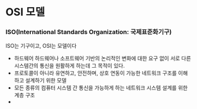 # OSI 모델

### ISO(International Standards Organization: 국제표준화기구)

ISO는 기구이고, OSI는 모델이다

- 하드웨어 하드웨어나 소프트웨어 기반의 논리적인 변화에 대한 요구 없이 서로 다른 시스템간의 통신을 원활하게 하는데 그 목적이 있다. 
- 프로토콜이 아니라 유연하고, 안전하며, 상호 연동이 가능한 네트워크 구조를 이해하고 설계하기 위한 모델
- 모든 종류의 컴퓨터 시스템 간 통신을 가능하게 하는 네트워크 시스템 설계를 위한 계층 구조
- 
<!--stackedit_data:
eyJoaXN0b3J5IjpbLTUwMDU1MzA5NCwtNzQwMzEwNzgwLDIwNj
AwNjkzNjJdfQ==
-->